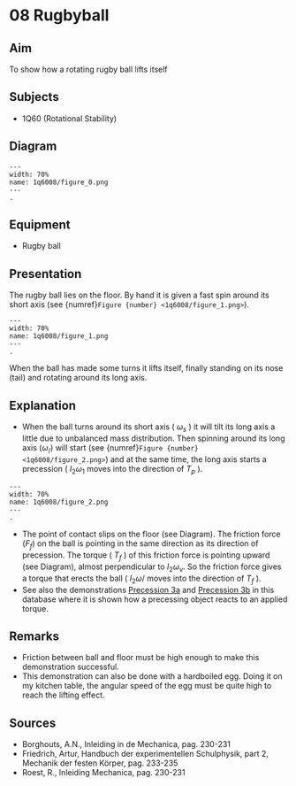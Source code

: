 # 08 Rugbyball 
  
## Aim   
 To show how a rotating rugby ball lifts itself    
  
## Subjects   
* 1Q60 (Rotational Stability)   

## Diagram
    
```{figure} figures/figure_0.png  
---  
width: 70%  
name: 1q6008/figure_0.png  
---  
. 
```
     
  
## Equipment   
 *  Rugby ball
    
## Presentation   
The rugby ball lies on the floor. By hand it is given a fast spin around its short axis (see {numref}`Figure {number} <1q6008/figure_1.png>`).

```{figure} figures/figure_1.png  
---  
width: 70%  
name: 1q6008/figure_1.png  
---  
. 
```

When the ball has made some turns it lifts itself, finally standing on its nose (tail) and rotating around its long axis. 
  
## Explanation   
- When the ball turns around its short axis ( $\omega_{s}$ ) it will tilt its long axis a little due to unbalanced mass distribution. Then spinning around its long axis  $\left(\omega_{/}\right)$ will start (see {numref}`Figure {number} <1q6008/figure_2.png>`) and at the same time, the long axis starts a precession ( $I_{2} \omega_{1}$ moves into the direction of $T_{p}$ ).    

```{figure} figures/figure_2.png  
---  
width: 70%  
name: 1q6008/figure_2.png  
---  
. 
```
- The point of contact slips on the floor (see Diagram). The friction force $\left(F_{f}\right)$ on the ball is pointing in the same direction as its direction of precession. The torque ( $T_{f}$ ) of this friction force is pointing upward (see Diagram), almost perpendicular to $I_{2} \omega_{\nu}$. So the friction force gives a torque that erects the ball ( $I_{2} \omega /$ moves into the direction of $T_{f}$ ).
- See also the demonstrations [Precession 3a](../../1Q50%20Gyros/1Q5008%20Precession/1Q5008.md) and [Precession 3b](../../1Q50%20Gyros/1Q5009%20Precession/1Q5009.md) in this database where it is shown how a precessing object reacts to an applied torque.
   
  
## Remarks
- Friction between ball and floor must be high enough to make this demonstration successful.
- This demonstration can also be done with a hardboiled egg. Doing it on my kitchen table, the angular speed of the egg must be quite high to reach the lifting effect. 
  
## Sources
 *  Borghouts, A.N., Inleiding in de Mechanica, pag. 230-231 
 *  Friedrich, Artur, Handbuch der experimentellen Schulphysik, part 2, Mechanik der festen Körper, pag. 233-235 
 *  Roest, R., Inleiding Mechanica, pag. 230-231
  
